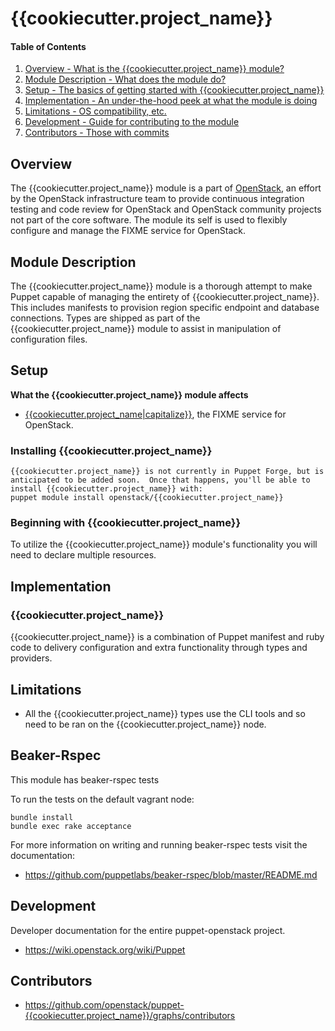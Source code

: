 {{cookiecutter.project_name}}
=======

#### Table of Contents

1. [Overview - What is the {{cookiecutter.project_name}} module?](#overview)
2. [Module Description - What does the module do?](#module-description)
3. [Setup - The basics of getting started with {{cookiecutter.project_name}}](#setup)
4. [Implementation - An under-the-hood peek at what the module is doing](#implementation)
5. [Limitations - OS compatibility, etc.](#limitations)
6. [Development - Guide for contributing to the module](#development)
7. [Contributors - Those with commits](#contributors)

Overview
--------

The {{cookiecutter.project_name}} module is a part of [OpenStack](https://www.openstack.org), an effort by the OpenStack infrastructure team to provide continuous integration testing and code review for OpenStack and OpenStack community projects not part of the core software.  The module its self is used to flexibly configure and manage the FIXME service for OpenStack.

Module Description
------------------

The {{cookiecutter.project_name}} module is a thorough attempt to make Puppet capable of managing the entirety of {{cookiecutter.project_name}}.  This includes manifests to provision region specific endpoint and database connections.  Types are shipped as part of the {{cookiecutter.project_name}} module to assist in manipulation of configuration files.

Setup
-----

**What the {{cookiecutter.project_name}} module affects**

* [{{cookiecutter.project_name|capitalize}}](https://wiki.openstack.org/wiki/{{cookiecutter.project_name|capitalize}}), the FIXME service for OpenStack.

### Installing {{cookiecutter.project_name}}

    {{cookiecutter.project_name}} is not currently in Puppet Forge, but is anticipated to be added soon.  Once that happens, you'll be able to install {{cookiecutter.project_name}} with:
    puppet module install openstack/{{cookiecutter.project_name}}

### Beginning with {{cookiecutter.project_name}}

To utilize the {{cookiecutter.project_name}} module's functionality you will need to declare multiple resources.

Implementation
--------------

### {{cookiecutter.project_name}}

{{cookiecutter.project_name}} is a combination of Puppet manifest and ruby code to delivery configuration and extra functionality through types and providers.

Limitations
------------

* All the {{cookiecutter.project_name}} types use the CLI tools and so need to be ran on the {{cookiecutter.project_name}} node.

Beaker-Rspec
------------

This module has beaker-rspec tests

To run the tests on the default vagrant node:

```shell
bundle install
bundle exec rake acceptance
```

For more information on writing and running beaker-rspec tests visit the documentation:

* https://github.com/puppetlabs/beaker-rspec/blob/master/README.md

Development
-----------

Developer documentation for the entire puppet-openstack project.

* https://wiki.openstack.org/wiki/Puppet

Contributors
------------

* https://github.com/openstack/puppet-{{cookiecutter.project_name}}/graphs/contributors
